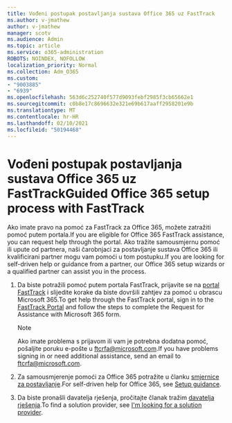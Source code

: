 ```yaml
---
title: Vođeni postupak postavljanja sustava Office 365 uz FastTrack
ms.author: v-jmathew
author: v-jmathew
manager: scotv
ms.audience: Admin
ms.topic: article
ms.service: o365-administration
ROBOTS: NOINDEX, NOFOLLOW
localization_priority: Normal
ms.collection: Adm_O365
ms.custom:
- "9003885"
- "6939"
ms.openlocfilehash: 563d6c252740f577d9093febf2985f3cb65662e1
ms.sourcegitcommit: c0b8e17c8696632e321e69b617aaff2958201e9b
ms.translationtype: MT
ms.contentlocale: hr-HR
ms.lasthandoff: 02/10/2021
ms.locfileid: "50194468"
---
```

# <a name="guided-office-365-setup-process-with-fasttrack"></a><span data-ttu-id="6d597-102">Vođeni postupak postavljanja sustava Office 365 uz FastTrack</span><span class="sxs-lookup"><span data-stu-id="6d597-102">Guided Office 365 setup process with FastTrack</span></span>

<span data-ttu-id="6d597-103">Ako imate pravo na pomoć za FastTrack za Office 365, možete zatražiti pomoć putem portala.</span><span class="sxs-lookup"><span data-stu-id="6d597-103">If you are eligible for Office 365 FastTrack assistance, you can request help through the portal.</span></span> <span data-ttu-id="6d597-104">Ako tražite samousmjernu pomoć ili upute od partnera, naši čarobnjaci za postavljanje sustava Office 365 ili kvalificirani partner mogu vam pomoći u tom postupku.</span><span class="sxs-lookup"><span data-stu-id="6d597-104">If you are looking for self-driven help or guidance from a partner, our Office 365 setup wizards or a qualified partner can assist you in the process.</span></span>

1. <span data-ttu-id="6d597-105">Da biste potražili pomoć putem portala FastTrack, prijavite se na [portal FastTrack](https://go.microsoft.com/fwlink/?linkid=2125443) i slijedite korake da biste dovršili zahtjev za pomoć u obrascu Microsoft 365.</span><span class="sxs-lookup"><span data-stu-id="6d597-105">To get help through the FastTrack portal, sign in to the [FastTrack Portal](https://go.microsoft.com/fwlink/?linkid=2125443) and follow the steps to complete the Request for Assistance with Microsoft 365 form.</span></span>

    > [!NOTE]
    > <span data-ttu-id="6d597-106">Ako imate problema s prijavom ili vam je potrebna dodatna pomoć, pošaljite poruku e-pošte u [ftcrfa@microsoft.com](mailto:ftcrfa@microsoft.com).</span><span class="sxs-lookup"><span data-stu-id="6d597-106">If you have problems signing in or need additional assistance, send an email to [ftcrfa@microsoft.com](mailto:ftcrfa@microsoft.com).</span></span>

2. <span data-ttu-id="6d597-107">Za samousmjerenje pomoći za Office 365 potražite u članku [smjernice za postavljanje](https://go.microsoft.com/fwlink/?linkid=2125827).</span><span class="sxs-lookup"><span data-stu-id="6d597-107">For self-driven help for Office 365, see [Setup guidance](https://go.microsoft.com/fwlink/?linkid=2125827).</span></span>
3. <span data-ttu-id="6d597-108">Da biste pronašli davatelja rješenja, pročitajte članak tražim [davatelja rješenja](https://go.microsoft.com/fwlink/?linkid=2125918).</span><span class="sxs-lookup"><span data-stu-id="6d597-108">To find a solution provider, see [I'm looking for a solution provider](https://go.microsoft.com/fwlink/?linkid=2125918).</span></span>
